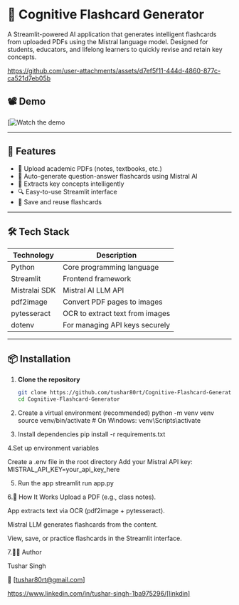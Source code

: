 # 🧠 Cognitive Flashcard Generator

A Streamlit-powered AI application that generates intelligent flashcards from uploaded PDFs using the Mistral language model. Designed for students, educators, and lifelong learners to quickly revise and retain key concepts.

https://github.com/user-attachments/assets/d7ef5f11-444d-4860-877c-ca521d7eb05b

## 📽️ Demo

[![Watch the demo](https://youtu.be/3vt604koQxw?si=j1Clj8uJ-0tSK6U_)

---

## 🚀 Features

- 📄 Upload academic PDFs (notes, textbooks, etc.)
- 🤖 Auto-generate question-answer flashcards using Mistral AI
- 🧠 Extracts key concepts intelligently
- 🔍 Easy-to-use Streamlit interface
- 💾 Save and reuse flashcards

---

## 🛠️ Tech Stack

| Technology      | Description                           |
|------------------|---------------------------------------|
| Python           | Core programming language             |
| Streamlit        | Frontend framework                    |
| Mistralai SDK    | Mistral AI LLM API                    |
| pdf2image        | Convert PDF pages to images           |
| pytesseract      | OCR to extract text from images       |
| dotenv           | For managing API keys securely        |

---

## 📦 Installation

1. **Clone the repository**
   ```bash
   git clone https://github.com/tushar80rt/Cognitive-Flashcard-Generator.git
   cd Cognitive-Flashcard-Generator

2. Create a virtual environment (recommended)
     python -m venv venv
    source venv/bin/activate  # On Windows: venv\Scripts\activate

3. Install dependencies
   pip install -r requirements.txt

4.Set up environment variables

Create a .env file in the root directory
  Add your Mistral API key:
     MISTRAL_API_KEY=your_api_key_here

5. Run the app
    streamlit run app.py

6.📸 How It Works
 Upload a PDF (e.g., class notes).

 App extracts text via OCR (pdf2image + pytesseract).

 Mistral LLM generates flashcards from the content.

 View, save, or practice flashcards in the Streamlit interface.

7.🧑‍💻 Author

Tushar Singh

📧 [tushar80rt@gmail.com]

https://www.linkedin.com/in/tushar-singh-1ba975296/[linkdin]




